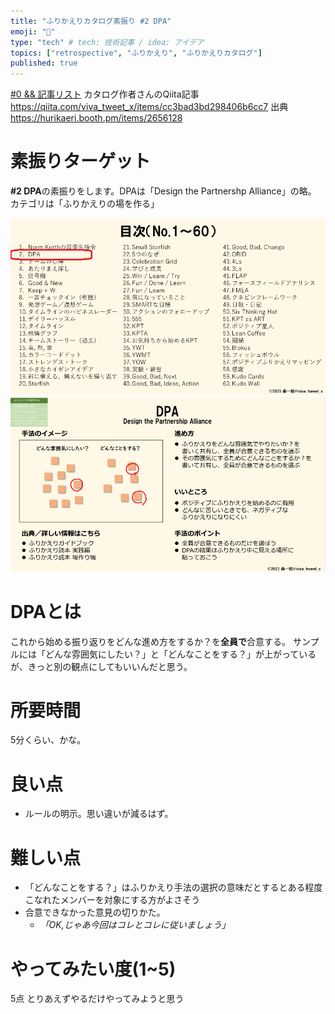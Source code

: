```yaml
---
title: "ふりかえりカタログ素振り #2 DPA"
emoji: "📝"
type: "tech" # tech: 技術記事 / idea: アイデア
topics: ["retrospective", "ふりかえり", "ふりかえりカタログ"]
published: true
---
```


[#0 && 記事リスト](/datsuns/articles/retrospective-su-bu-ri-0.md)
カタログ作者さんのQiita記事
https://qiita.com/viva_tweet_x/items/cc3bad3bd298406b6cc7
出典
https://hurikaeri.booth.pm/items/2656128

# 素振りターゲット

**\#2 DPA**の素振りをします。DPAは「Design the Partnershp Alliance」の略。
カテゴリは「ふりかえりの場を作る」

![target](/images/retrospective-su-bu-ri/2-target.png)
![pattern](/images/retrospective-su-bu-ri/2-pattern.png)

# DPAとは

これから始める振り返りをどんな進め方をするか？を**全員で**合意する。
サンプルには「どんな雰囲気にしたい？」と「どんなことをする？」が上がっているが、きっと別の観点にしてもいいんだと思う。


# 所要時間

5分くらい、かな。

# 良い点

* ルールの明示。思い違いが減るはず。

# 難しい点

* 「どんなことをする？」はふりかえり手法の選択の意味だとするとある程度こなれたメンバーを対象にする方がよさそう
* 合意できなかった意見の切りかた。
   * *「OK,じゃあ今回はコレとコレに従いましょう」*

# やってみたい度(1~5)

5点
とりあえずやるだけやってみようと思う
